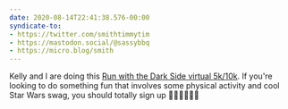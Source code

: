 ```yaml
---
date: 2020-08-14T22:41:38.576-00:00
syndicate-to:
- https://twitter.com/smithtimmytim
- https://mastodon.social/@sassybbq
- https://micro.blog/smith
---
```

Kelly and I are doing this [Run with the Dark Side virtual 5k/10k](https://runsignup.com/Race/CA/Anywhere/RunWithTheDarkSide?raceRefCode=dYK3RWl7). If you're looking to do something fun that involves some physical activity and cool Star Wars swag, you should totally sign up 🏃🏼‍♀️🏃🏽‍♂️
